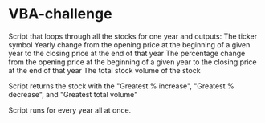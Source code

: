 # VBA-challenge

Script that loops through all the stocks for one year and outputs: 
  The ticker symbol
  Yearly change from the opening price at the beginning of a given year to the closing price at the end of that year
  The percentage change from the opening price at the beginning of a given year to the closing price at the end of that year
  The total stock volume of the stock

Script returns the stock with the "Greatest % increase", "Greatest % decrease", and "Greatest total volume"

Script runs for every year all at once.
